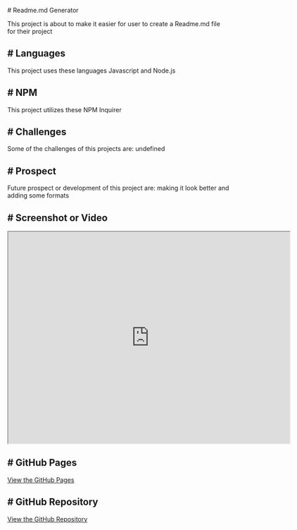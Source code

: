 <h># Readme.md Generator</h1>
      <p>This project is about to make it easier for user to create a Readme.md  file for their project</p>
      <h2># Languages</h2>
      <p> This project uses these languages Javascript and Node.js</p>
      <h2># NPM</h2>
      <p> This project utilizes these NPM Inquirer
      <h2># Challenges</h2>
      <p> Some of the challenges of this projects are: undefined</p>
      <h2># Prospect</h2>
      <p> Future prospect or development of this project are: making it look better and adding some  formats</p>
      <h2># Screenshot or Video</h2>
      <iframe src="https://drive.google.com/file/d/1M4lY2yiKiMiPFN7Sr-OlvMEvE7oOJ2MB/preview" width="640" height="480"></iframe>
      <h2># GitHub Pages</h2>
      <a href=https://qnguyen-hub.github.io/ReadmeGenerator/>View the GitHub Pages</a>
      <h2># GitHub Repository</h2>
      <a href=https://github.com/QNguyen-hub/ReadmeGenerator>View the GitHub Repository</a>
